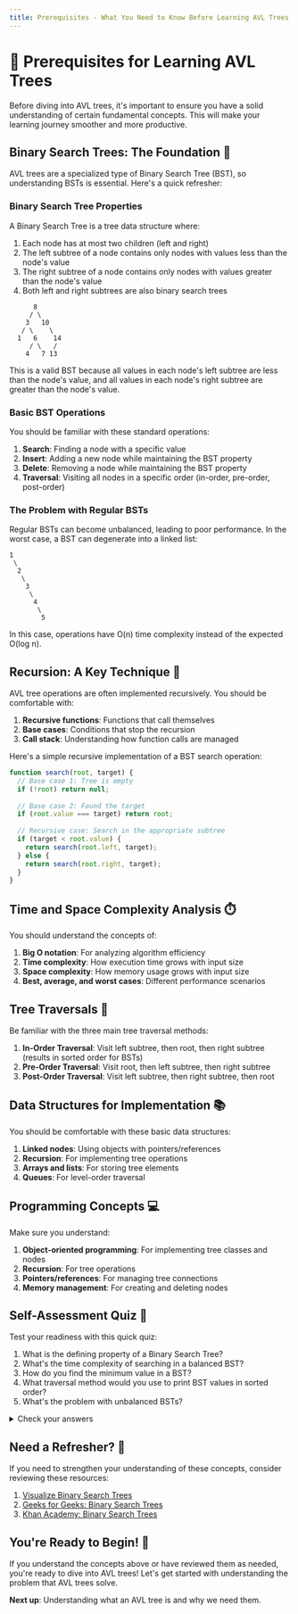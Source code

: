 ```yaml
---
title: Prerequisites - What You Need to Know Before Learning AVL Trees
---
```


# 🧩 Prerequisites for Learning AVL Trees

Before diving into AVL trees, it's important to ensure you have a solid understanding of certain fundamental concepts. This will make your learning journey smoother and more productive.

## Binary Search Trees: The Foundation 🌱

AVL trees are a specialized type of Binary Search Tree (BST), so understanding BSTs is essential. Here's a quick refresher:

### Binary Search Tree Properties

A Binary Search Tree is a tree data structure where:

1. Each node has at most two children (left and right)
2. The left subtree of a node contains only nodes with values less than the node's value
3. The right subtree of a node contains only nodes with values greater than the node's value
4. Both left and right subtrees are also binary search trees

```
      8
     / \
    3   10
   / \    \
  1   6    14
     / \   /
    4   7 13
```

This is a valid BST because all values in each node's left subtree are less than the node's value, and all values in each node's right subtree are greater than the node's value.

### Basic BST Operations

You should be familiar with these standard operations:

1. **Search**: Finding a node with a specific value
2. **Insert**: Adding a new node while maintaining the BST property
3. **Delete**: Removing a node while maintaining the BST property
4. **Traversal**: Visiting all nodes in a specific order (in-order, pre-order, post-order)

### The Problem with Regular BSTs

Regular BSTs can become unbalanced, leading to poor performance. In the worst case, a BST can degenerate into a linked list:

```
1
 \
  2
   \
    3
     \
      4
       \
        5
```

In this case, operations have O(n) time complexity instead of the expected O(log n).

## Recursion: A Key Technique 🔄

AVL tree operations are often implemented recursively. You should be comfortable with:

1. **Recursive functions**: Functions that call themselves
2. **Base cases**: Conditions that stop the recursion
3. **Call stack**: Understanding how function calls are managed

Here's a simple recursive implementation of a BST search operation:

```javascript
function search(root, target) {
  // Base case 1: Tree is empty
  if (!root) return null;
  
  // Base case 2: Found the target
  if (root.value === target) return root;
  
  // Recursive case: Search in the appropriate subtree
  if (target < root.value) {
    return search(root.left, target);
  } else {
    return search(root.right, target);
  }
}
```

## Time and Space Complexity Analysis ⏱️

You should understand the concepts of:

1. **Big O notation**: For analyzing algorithm efficiency
2. **Time complexity**: How execution time grows with input size
3. **Space complexity**: How memory usage grows with input size
4. **Best, average, and worst cases**: Different performance scenarios

## Tree Traversals 🚶

Be familiar with the three main tree traversal methods:

1. **In-Order Traversal**: Visit left subtree, then root, then right subtree (results in sorted order for BSTs)
2. **Pre-Order Traversal**: Visit root, then left subtree, then right subtree
3. **Post-Order Traversal**: Visit left subtree, then right subtree, then root

## Data Structures for Implementation 📚

You should be comfortable with these basic data structures:

1. **Linked nodes**: Using objects with pointers/references
2. **Recursion**: For implementing tree operations
3. **Arrays and lists**: For storing tree elements
4. **Queues**: For level-order traversal

## Programming Concepts 💻

Make sure you understand:

1. **Object-oriented programming**: For implementing tree classes and nodes
2. **Recursion**: For tree operations
3. **Pointers/references**: For managing tree connections
4. **Memory management**: For creating and deleting nodes

## Self-Assessment Quiz 📝

Test your readiness with this quick quiz:

1. What is the defining property of a Binary Search Tree?
2. What's the time complexity of searching in a balanced BST?
3. How do you find the minimum value in a BST?
4. What traversal method would you use to print BST values in sorted order?
5. What's the problem with unbalanced BSTs?

<details>
<summary>Check your answers</summary>

1. For every node, all values in the left subtree are less than the node's value, and all values in the right subtree are greater than the node's value.
2. O(log n) for balanced BSTs.
3. Follow the left child pointers until you reach a node with no left child.
4. In-order traversal.
5. They can degenerate into linked lists, causing operations to have O(n) complexity instead of O(log n).

</details>

## Need a Refresher? 🔄

If you need to strengthen your understanding of these concepts, consider reviewing these resources:

1. [Visualize Binary Search Trees](https://visualgo.net/en/bst)
2. [Geeks for Geeks: Binary Search Trees](https://www.geeksforgeeks.org/binary-search-tree-data-structure/)
3. [Khan Academy: Binary Search Trees](https://www.khanacademy.org/computing/computer-science/algorithms/binary-search-trees/a/binary-search-trees)

## You're Ready to Begin! 🚀

If you understand the concepts above or have reviewed them as needed, you're ready to dive into AVL trees! Let's get started with understanding the problem that AVL trees solve.

**Next up**: Understanding what an AVL tree is and why we need them. 